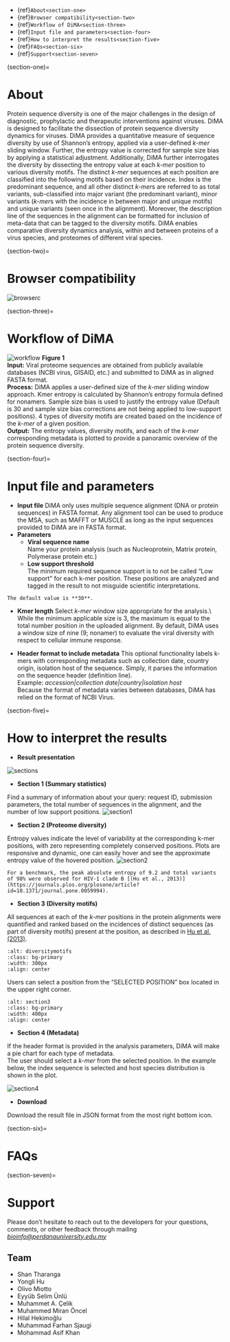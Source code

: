 - {ref}`About<section-one>`
- {ref}`Browser compatibility<section-two>`
- {ref}`Workflow of DiMA<section-three>`
- {ref}`Input file and parameters<section-four>`
- {ref}`How to interpret the results<section-five>`
- {ref}`FAQs<section-six>`
- {ref}`Support<section-seven>`


(section-one)=
# About

Protein sequence diversity is one of the major challenges in the design of diagnostic, prophylactic and therapeutic interventions against viruses. DiMA is designed to facilitate the dissection of protein sequence diversity dynamics for viruses. DiMA provides a quantitative measure of sequence diversity by use of Shannon’s entropy, applied via a user-defined *k-mer* sliding window. Further, the entropy value is corrected for sample size bias by applying a statistical adjustment. Additionally, DiMA further interrogates the diversity by dissecting the entropy value at each *k-mer* position to various diversity motifs. The distinct *k-mer* sequences at each position are classified into the following motifs based on their incidence. Index is the predominant sequence, and all other distinct *k-mer*s are referred to as total variants, sub-classified into major variant (the predominant variant), minor variants (*k-mer*s with the incidence in between major and unique motifs) and unique variants (seen once in the alignment). Moreover, the description line of the sequences in the alignment can be formatted for inclusion of meta-data that can be tagged to the diversity motifs. DiMA enables comparative diversity dynamics analysis, within and between proteins of a virus species, and proteomes of different viral species.

(section-two)=
# Browser compatibility

![browserc](images/browserc.png)

(section-three)=
# Workflow of DiMA

![workflow](images/workflow.jpg)
**Figure 1**\
**Input:** Viral proteome sequences are obtained from publicly available databases (NCBI virus, GISAID, etc.) and submitted to DiMA as in aligned FASTA format.\
**Process:** DiMA applies a user-defined size of the *k-mer* sliding window approach. Kmer entropy is calculated by Shannon’s entropy formula defined for nonamers. Sample size bias is used to justify the entropy value (Default is 30 and sample size bias corrections are not being applied to low-support positions). 4 types of diversity motifs are created based on the incidence of the *k-mer* of a given position.\
**Output:** The entropy values, diversity motifs, and each of the *k-mer* corresponding metadata is plotted to provide a panoramic overview of the protein sequence diversity.

(section-four)=
# Input file and parameters

- **Input file**
DiMA only uses multiple sequence alignment (DNA or protein sequences) in FASTA format. Any alignment tool can be used to produce the MSA, such as MAFFT or MUSCLE as long as the input sequences provided to DiMA are in FASTA format. 
- **Parameters**
  - **Viral sequence name**\
  Name your protein analysis (such as Nucleoprotein, Matrix protein, Polymerase protein etc.) 
  - **Low support threshold**\
  The minimum required sequence support is to not be called “Low support” for each k-mer position. These positions are analyzed and tagged in the result to not misguide scientific interpretations.

```{note}
The default value is **30**.
```

  - **Kmer length**
  Select *k-mer* window size appropriate for the analysis.\ 
While the minimum applicable size is 3, the maximum is equal to the total number position in the uploaded alignment. By default, DiMA uses a window size of nine (9; nonamer) to evaluate the viral diversity with respect to cellular immune response.

  - **Header format to include metadata**
This optional functionality labels k-mers with corresponding metadata such as collection date, country origin, isolation host of the sequence. Simply, it parses the information on the sequence header (definition line).\
Example: *accession|collection date|country|isolation host*\
Because the format of metadata varies between databases, DiMA has relied on the format of NCBI Virus. 

(section-five)=
# How to interpret the results

- **Result presentation**

![sections](images/sectionss.png)

- **Section 1 (Summary statistics)**

Find a summary of information about your query: request ID, submission parameters, the total number of sequences in the alignment, and the number of low support positions. 
![section1](images/section1.png)

- **Section 2 (Proteome diversity)**

Entropy values indicate the level of variability at the corresponding k-mer positions, with zero representing completely conserved positions. Plots are responsive and dynamic, one can easily hover and see the approximate entropy value of the hovered position. 
![section2](images/section2.png)
```{note}
For a benchmark, the peak absolute entropy of 9.2 and total variants of 98% were observed for HIV-1 clade B [(Hu et al., 2013)](https://journals.plos.org/plosone/article?id=10.1371/journal.pone.0059994). 
```

- **Section 3 (Diversity motifs)**

All sequences at each of the *k-mer* positions in the protein alignments were quantified and ranked based on the incidences of distinct sequences (as part of diversity motifs) present at the position, as described in [Hu et al. (2013)](https://journals.plos.org/plosone/article?id=10.1371/journal.pone.0059994).
```{image} images/diversitymotifs.jpg
:alt: diversitymotifs
:class: bg-primary
:width: 300px
:align: center
```

Users can select a position from the “SELECTED POSITION” box located in the upper right corner.

```{image} images/section3.png
:alt: section3
:class: bg-primary
:width: 400px
:align: center
```

- **Section 4 (Metadata)**

If the header format is provided in the analysis parameters, DiMA will make a pie chart for each type of metadata.\
The user should select a *k-mer* from the selected position. In the example below, the index sequence is selected and host species distribution is shown in the plot.

![section4](images/section4.png)

- **Download**

Download the result file in JSON format from the most right bottom icon. 

(section-six)=
# FAQs

(section-seven)=
# Support
Please don’t hesitate to reach out to the developers for your questions, comments, or other feedback through mailing *bioinfo@perdanauniversity.edu.my*

## Team

- Shan Tharanga 
- Yongli Hu
- Olivo Miotto
- Eyyüb Selim Ünlü
- Muhammet A. Çelik
- Muhammed Miran Öncel
- Hilal Hekimoğlu
- Muhammad Farhan Sjaugi
- Mohammad Asif Khan